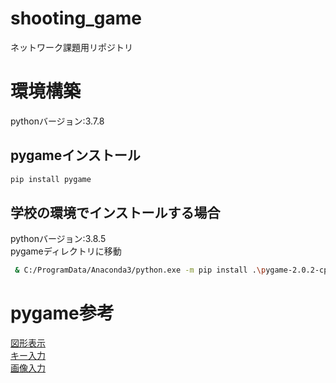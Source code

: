 # shooting_game
ネットワーク課題用リポジトリ
# 環境構築
pythonバージョン:3.7.8
## pygameインストール
```bash
pip install pygame
```
## 学校の環境でインストールする場合
pythonバージョン:3.8.5\
pygameディレクトリに移動
```bash
 & C:/ProgramData/Anaconda3/python.exe -m pip install .\pygame-2.0.2-cp38-cp38-win_amd64.whl
```
# pygame参考
[図形表示](https://shizenkarasuzon.hatenablog.com/entry/2018/12/29/213355)\
[キー入力](https://shizenkarasuzon.hatenablog.com/entry/2019/02/08/184932)\
[画像入力](https://shizenkarasuzon.hatenablog.com/entry/2019/02/23/151418)